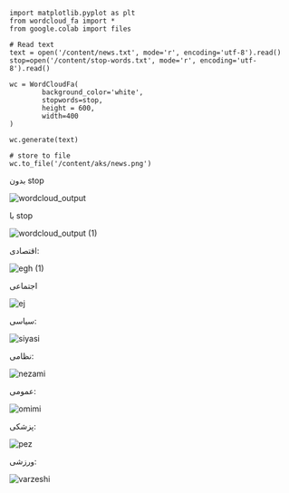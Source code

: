 ```
import matplotlib.pyplot as plt
from wordcloud_fa import *
from google.colab import files

# Read text
text = open('/content/news.txt', mode='r', encoding='utf-8').read()
stop=open('/content/stop-words.txt', mode='r', encoding='utf-8').read()

wc = WordCloudFa(
        background_color='white',
        stopwords=stop,
        height = 600,
        width=400
)

wc.generate(text)

# store to file
wc.to_file('/content/aks/news.png')
```
بدون stop

![wordcloud_output](https://user-images.githubusercontent.com/94211519/148322838-e3c5e08c-93c2-420d-9c58-9c17efc9b20e.png)

با stop

![wordcloud_output (1)](https://user-images.githubusercontent.com/94211519/148322900-71b0be4f-0067-481f-88b7-eff986d36186.png)

اقتصادی:

![egh (1)](https://user-images.githubusercontent.com/94211519/148322926-21e71388-3d68-4d92-96a2-665b0a885236.png)

اجتماعی

![ej](https://user-images.githubusercontent.com/94211519/148322944-12464f3e-30e2-455c-b865-b1d77620f947.png)

سیاسی:

![siyasi](https://user-images.githubusercontent.com/94211519/148322973-ae704bf0-997b-46cd-be69-50b95ca0babf.png)

نظامی:

![nezami](https://user-images.githubusercontent.com/94211519/148322994-eabfb906-43a0-4ef1-b219-f9046309596c.png)

عمومی:

![omimi](https://user-images.githubusercontent.com/94211519/148323014-5a853238-51af-4b7d-8e28-72983bde9254.png)

پزشکی:

![pez](https://user-images.githubusercontent.com/94211519/148323037-ae6dee1d-bc10-47f0-9c15-823b5279c649.png)

ورزشی:

![varzeshi](https://user-images.githubusercontent.com/94211519/148323066-9dd05645-2567-4620-80e3-829fb3b2bb39.png)


